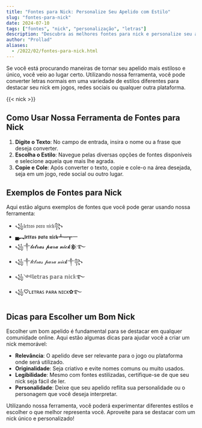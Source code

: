 ```yaml
---
title: "Fontes para Nick: Personalize Seu Apelido com Estilo"
slug: "fontes-para-nick"
date: 2024-07-10
tags: ["fontes", "nick", "personalização", "letras"]
description: "Descubra as melhores fontes para nick e personalize seu apelido com estilos únicos usando nossa ferramenta fácil de usar."
author: "Prollad"
aliases:
  - /2022/02/fontes-para-nick.html
---
```


Se você está procurando maneiras de tornar seu apelido mais estiloso e único, você veio ao lugar certo. Utilizando nossa ferramenta, você pode converter letras normais em uma variedade de estilos diferentes para destacar seu nick em jogos, redes sociais ou qualquer outra plataforma.

{{< nick >}}

## Como Usar Nossa Ferramenta de Fontes para Nick

1. **Digite o Texto**: No campo de entrada, insira o nome ou a frase que deseja converter.
2. **Escolha o Estilo**: Navegue pelas diversas opções de fontes disponíveis e selecione aquela que mais lhe agrada.
3. **Copie e Cole**: Após converter o texto, copie e cole-o na área desejada, seja em um jogo, rede social ou outro lugar.

## Exemplos de Fontes para Nick

Aqui estão alguns exemplos de fontes que você pode gerar usando nossa ferramenta:

- ꧁𝔩𝔢𝔱𝔯𝔞𝔰 𝔭𝔞𝔯𝔞 𝔫𝔦𝔠𝔨꧂
- ▄︻𝖑𝖊𝖙𝖗𝖆𝖘 𝖕𝖆𝖗𝖆 𝖓𝖎𝖈𝖐┻═┳一
- ꧁༒𝓵𝓮𝓽𝓻𝓪𝓼 𝓹𝓪𝓻𝓪 𝓷𝓲𝓬𝓴𒆜࿐
- ꧁༒𝓁𝑒𝓉𝓇𝒶𝓈 𝓅𝒶𝓇𝒶 𝓃𝒾𝒸𝓀༒꧂
- ꧁༺𝕝𝕖𝕥𝕣𝕒𝕤 𝕡𝕒𝕣𝕒 𝕟𝕚𝕔𝕜࿐
- ꧁♡ʟᴇᴛʀᴀꜱ ᴘᴀʀᴀ ɴɪᴄᴋ✿࿐

## Dicas para Escolher um Bom Nick

Escolher um bom apelido é fundamental para se destacar em qualquer comunidade online. Aqui estão algumas dicas para ajudar você a criar um nick memorável:

- **Relevância**: O apelido deve ser relevante para o jogo ou plataforma onde será utilizado. 
- **Originalidade**: Seja criativo e evite nomes comuns ou muito usados.
- **Legibilidade**: Mesmo com fontes estilizadas, certifique-se de que seu nick seja fácil de ler.
- **Personalidade**: Deixe que seu apelido reflita sua personalidade ou o personagem que você deseja interpretar.

Utilizando nossa ferramenta, você poderá experimentar diferentes estilos e escolher o que melhor representa você. Aproveite para se destacar com um nick único e personalizado!